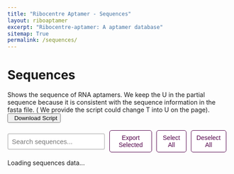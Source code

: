 ```yaml
---
title: "Ribocentre Aptamer - Sequences"
layout: riboaptamer
excerpt: "Ribocentre-aptamer: A aptamer database"
sitemap: True
permalink: /sequences/
---
```

<html lang="en">
<head>
  <meta http-equiv="Content-type" content="text/html; charset=utf-8">
  <meta name="viewport" content="width=device-width,initial-scale=1,user-scalable=no">
  <title>Aptamer sequences</title>
  <link rel="stylesheet" type="text/css" href="https://cdn.datatables.net/1.12.1/css/jquery.dataTables.min.css">
  <script type="text/javascript" src="https://cdn.datatables.net/1.12.1/js/jquery.dataTables.min.js"></script>
  <link rel="stylesheet" href="/css/dashboard.css">
  
<style>
.button {
  display: inline-block;
  padding: 8px 12px;
  margin-right: 10px;
  text-align: center;
  background-color: #ffffff;
  color: #520049;
  text-decoration: none;
  font-size: 14px;
  border: 1px solid #520049;
  border-radius: 5px;
  cursor: pointer;
  transition: all 0.3s ease;
}
.button:hover {
  background-color: #520049;
  color: white;
}
</style>
</head>

<body>
<h1 class="post-title" itemprop="name headline">Sequences</h1>
Shows the sequence of RNA aptamers. We keep the U in the partial sequence because it is consistent with the sequence information in the fasta file. ( We provide the script could change T into U on the page). <a href="https://www.ribocentre.org/downloads/sequence-T2U.ipynb" target="_blank" download="sequence-T2U.ipynb"><button class="btn btn-secondary"><span class="glyphicon glyphicon-download-alt"></span>&nbsp;&nbsp;Download Script</button></a><br><br>

<!-- 搜索框和操作按钮容器 -->
<div class="form-container" style="margin-bottom:15px;display:flex;align-items:center;">
  <input type="text" id="searchBox" placeholder="Search sequences..." style="padding:8px;font-size:15px;border:2px solid #ccc;border-radius:4px;width:300px;">
  <button id="exportBtn" class="button" style="margin-left:10px;">Export Selected</button>
  <button id="selectAllBtn" class="button">Select All</button>
  <button id="deselectAllBtn" class="button">Deselect All</button>
</div>

<!-- 表格容器 -->
<div id="sequences-table" class="sheet">
  <div class="loading">Loading sequences data...</div>
</div>

<div class="amir-tooltip" id="amirTooltip">
  <div class="tooltip-content"></div>
  <div class="tooltip-arrow"></div>
</div>

<script src="{{ site.baseurl }}/js/sequences.js"></script>
</body>
</html>
